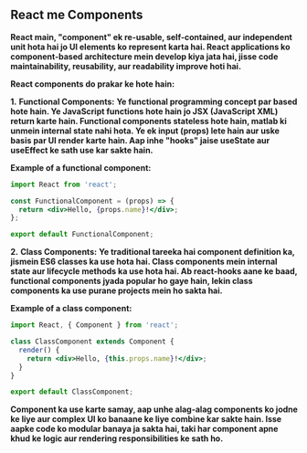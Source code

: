 ## React me Components
**React main, "component" ek re-usable, self-contained, aur independent unit hota hai jo UI elements ko represent karta hai. React applications ko component-based architecture mein develop kiya jata hai, jisse code maintainability, reusability, aur readability improve hoti hai.**

**React components do prakar ke hote hain:**

**1.** **Functional Components:** **Ye functional programming concept par based hote hain. Ye JavaScript functions hote hain jo JSX (JavaScript XML) return karte hain. Functional components stateless hote hain, matlab ki unmein internal state nahi hota. Ye ek input (props) lete hain aur uske basis par UI render karte hain. Aap inhe "hooks" jaise useState aur useEffect ke sath use kar sakte hain.**

**Example of a functional component:**
```jsx
import React from 'react';

const FunctionalComponent = (props) => {
  return <div>Hello, {props.name}!</div>;
};

export default FunctionalComponent;
```

**2.** **Class Components:** **Ye traditional tareeka hai component definition ka, jismein ES6 classes ka use hota hai. Class components mein internal state aur lifecycle methods ka use hota hai. Ab react-hooks aane ke baad, functional components jyada popular ho gaye hain, lekin class components ka use purane projects mein ho sakta hai.**

**Example of a class component:**
```jsx
import React, { Component } from 'react';

class ClassComponent extends Component {
  render() {
    return <div>Hello, {this.props.name}!</div>;
  }
}

export default ClassComponent;
```

**Component ka use karte samay, aap unhe alag-alag components ko jodne ke liye aur complex UI ko banaane ke liye combine kar sakte hain. Isse aapke code ko modular banaya ja sakta hai, taki har component apne khud ke logic aur rendering responsibilities ke sath ho.**
